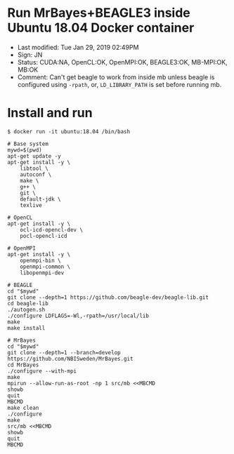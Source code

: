 # Run MrBayes+BEAGLE3 inside Ubuntu 18.04 Docker container

- Last modified: Tue Jan 29, 2019  02:49PM
- Sign: JN
- Status: CUDA:NA, OpenCL:OK, OpenMPI:OK, BEAGLE3:OK, MB-MPI:OK, MB:OK
- Comment: Can't get beagle to work from inside mb unless beagle is configured using `-rpath`, or, `LD_LIBRARY_PATH` is set before running mb.

# Install and run

    $ docker run -it ubuntu:18.04 /bin/bash

    # Base system
    mywd=$(pwd)
    apt-get update -y
    apt-get install -y \
        libtool \
        autoconf \
        make \
        g++ \
        git \
        default-jdk \
        texlive

    # OpenCL
    apt-get install -y \
        ocl-icd-opencl-dev \
        pocl-opencl-icd

    # OpenMPI
    apt-get install -y \
        openmpi-bin \
        openmpi-common \
        libopenmpi-dev

    # BEAGLE
    cd "$mywd"
    git clone --depth=1 https://github.com/beagle-dev/beagle-lib.git
    cd beagle-lib
    ./autogen.sh
    ./configure LDFLAGS=-Wl,-rpath=/usr/local/lib
    make
    make install

    # MrBayes
    cd "$mywd"
    git clone --depth=1 --branch=develop https://github.com/NBISweden/MrBayes.git
    cd MrBayes
    ./configure --with-mpi
    make
    mpirun --allow-run-as-root -np 1 src/mb <<MBCMD
    showb
    quit
    MBCMD
    make clean
    ./configure
    make
    src/mb <<MBCMD
    showb
    quit
    MBCMD

